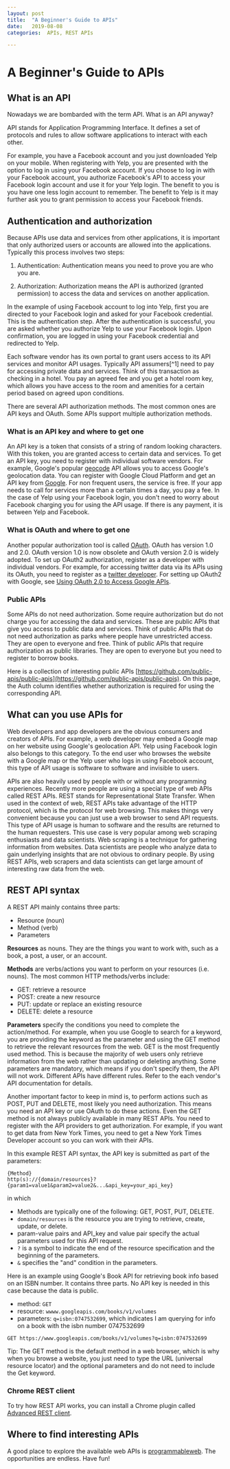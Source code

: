 ```yaml
---
layout: post
title:  "A Beginner's Guide to APIs"
date:   2019-08-08
categories:  APIs, REST APIs

---
```

# A Beginner's Guide to APIs 


## What is an API 

Nowadays we are bombarded with the term API. What is an API anyway? 

API stands for Application Programming Interface. It defines a set of protocols and rules to allow software applications to interact with each other. 

For example, you have a Facebook account and you just downloaded Yelp on your mobile. When registering with Yelp, you are presented with the option to log in using your Facebook account. If you choose to log in with your Facebook account, you authorize Facebook's API to access your Facebook login account and use it for your Yelp login. The benefit to you is you have one less login account to remember.  The benefit to Yelp is it may further ask you to grant permission to access your Facebook friends. 


## Authentication and authorization 

Because APIs use data and services from other applications, it is important that only authorized users or accounts are allowed into the applications. Typically this process involves two steps: 

 1. Authentication: Authentication means you need to prove you are who you are. 

 2. Authorization: Authorization means the API is authorized (granted permission) to access the data and services on another application. 

In the example of using Facebook account to log into Yelp, first you are directed to your Facebook login and asked for your Facebook credential. This is the authentication step. After the authentication is successful, you are asked whether you authorize Yelp to use your Facebook login. Upon confirmation, you are logged in using your Facebook credential and redirected to Yelp.

Each software vendor has its own portal to grant users access to its API services and monitor API usages. Typically API assumers[^1] need to pay for accessing private data and services. Think of this transaction as checking in a hotel. You pay an agreed fee and you get a hotel room key, which allows you have access to the room and amenities for a certain period based on agreed upon conditions. 

There are several API authorization methods. The most common ones are API keys and OAuth. Some APIs support multiple authorization methods. 

### What is an API key and where to get one

An API key is a token that consists of a string of random looking characters. With this token, you are granted access to certain data and services. To get an API key, you need to register with individual software vendors. For example, Google's popular [geocode](https://developers.google.com/maps/documentation/geolocation/intro) API allows you to access Google's geolocation data. You can register with Google Cloud Platform and get an API key from [Google](https://developers.google.com/maps/documentation/geolocation/get-api-key). For non frequent users, the service is free. If your app needs to call for services more than a certain times a day, you pay a fee. In the case of Yelp using your Facebook login, you don't need to worry about Facebook charging you for using the API usage. If there is any payment, it is between Yelp and Facebook.

###  What is OAuth and where to get one

Another popular authorization tool is called [OAuth](https://en.wikipedia.org/wiki/OAuth). OAuth has version 1.0 and 2.0. OAuth version 1.0 is now obsolete and OAuth version 2.0 is widely adopted. To set up OAuth2 authorization, register as a developer with individual vendors. For example, for accessing twitter data via its APIs using its OAuth, you need to register as a [twitter developer](https://developer.twitter.com/en/docs/authentication/overview). For setting up OAuth2 with Google, see [Using OAuth 2.0 to Access Google APIs](https://developers.google.com/identity/protocols/oauth2). 

### Public APIs 

Some APIs do not need authorization. Some require authorization but do not charge you for accessing the data and services. These are public APIs that give you access to public data and services. Think of public APIs that do not need authorization as parks where people have unrestricted access. They are open to everyone and free. Think of public APIs that require authorization as public libraries. They are open to everyone but you need to register to borrow books. 

Here is a collection of interesting public APIs [https://github.com/public-apis/public-apis](https://github.com/public-apis/public-apis). On this page, the Auth column identifies whether authorization is required for using the corresponding API. 


##  What can you use APIs for

Web developers and app developers are the obvious consumers and creators of APIs. For example, a web developer may embed a Google map  on her website using Google's geolocation API. Yelp using Facebook login also belongs to this category. To the end user who browses the website with a Google map or the Yelp user who logs in using Facebook account, this type of API usage is software to software and invisible to users. 

APIs are also heavily used by people with or without any programming experiences. Recently more people are using a special type of web APIs called REST APIs. REST stands for Representational State Transfer. When used in the context of web, REST APIs take advantage of the HTTP protocol, which is the protocol for web browsing. This makes things very convenient because you can just use a web browser to send API requests. This type of API usage is human to software and the results are returned to the human requesters. This use case is very popular among web scraping enthusiasts and data scientists. Web scraping is a technique for gathering information from websites. Data scientists are people who analyze data to gain underlying insights that are not obvious to ordinary people. By using REST APIs, web scrapers and data scientists can get large amount of interesting raw data from the web. 

## REST API syntax

A REST API mainly contains three parts: 

* Resource (noun)
* Method (verb)
* Parameters

**Resources** as nouns. They are the things you want to work with, such as a book, a post, a user, or an account. 

**Methods** are verbs/actions you want to perform on your resources (i.e. nouns). 
The most common HTTP methods/verbs include:

* GET: retrieve a resource
* POST: create a new resource
* PUT: update or replace an existing resource
* DELETE: delete a resource 

**Parameters** specify the conditions you need to complete the action/method. For example, when you use Google to search for a keyword, you are providing the keyword as the parameter and using the GET method to retrieve the relevant resources from the web. GET is the most frequently used method. This is because the majority of web users only retrieve information from the web rather than updating or deleting anything. Some parameters are mandatory, which means if you don't specify them, the API will not work. Different APIs have different rules. Refer to the each vendor's API documentation for details. 

Another important factor to keep in mind is, to perform actions such as POST, PUT and DELETE, most likely you need authorization. This means you need an API key or use OAuth to do these actions. Even the GET method is not always publicly available in many REST APIs. You need to register with the API providers to get authorization. For example, if you want to get data from New York Times, you need to get a New York Times Developer account so you can work with their APIs. 

In this example REST API syntax, the API key is submitted as part of the parameters:

```
{Method} 
http(s)://{domain/resources}?
{param1=value1&param2=value2&...&api_key=your_api_key}
```
in which

* Methods are typically one of the following: GET, POST, PUT, DELETE.
* `domain/resources` is the resource you are trying to retrieve, create, update, or delete. 
*  param-value pairs and API_key and value pair specify the actual parameters used for this API request. 
* `?` is a symbol to indicate the end of the resource specification and the beginning of the parameters. 
* `&` specifies the "and" condition in the parameters.
 
Here is an example using Google's Book API for retrieving book info based on an ISBN number. It contains three parts. No API key is needed in this case because the data is public. 

* method: `GET`
* resource: `wwww.googleapis.com/books/v1/volumes`
* parameters: `q=isbn:0747532699`, which indicates I am querying for info on a book with the isbn number 0747532699
   
```
GET https://www.googleapis.com/books/v1/volumes?q=isbn:0747532699
```

Tip: The GET method is the default method in a web browser, which is why when you browse a website, you just need to type the URL (universal resource locator) and the optional parameters and do not need to include the Get keyword. 


### Chrome REST client

To try how REST API works, you can install a Chrome plugin called [Advanced REST client](https://chrome.google.com/webstore/detail/advanced-rest-client/hgmloofddffdnphfgcellkdfbfbjeloo). 


## Where to find interesting APIs

A good place to explore the available web APIs is [programmableweb](http://www.programmableweb.com/apis/directory). The opportunities are endless. Have fun!



